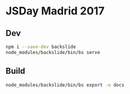 # JSDay Madrid 2017

## Dev
```sh
npm i --save-dev backslide
node_modules/backslide/bin/bs serve
```

## Build
```sh
node_modules/backslide/bin/bs export -o docs
```
